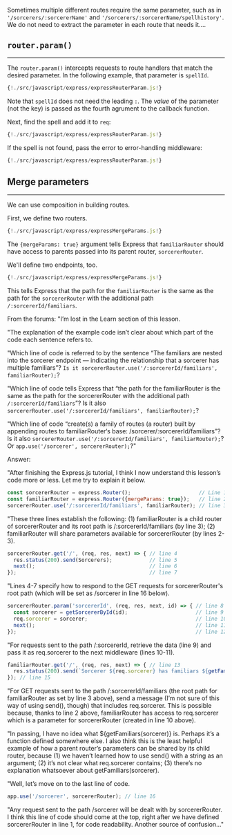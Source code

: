 Sometimes multiple different routes require the same parameter, such as in `'/sorcerers/:sorcererName'` and `'/sorcerers/:sorcererName/spellhistory'`.  We do not need to extract the parameter in each route that needs it....

## `router.param()`
---
The `router.param()` intercepts requests to route handlers that match the desired parameter.  In the following example, that parameter is `spellId`.
```javascript hl_lines='1'
{!./src/javascript/express/expressRouterParam.js!}
```
Note that `spellId` does not need the leading `:`.  The *value* of the parameter (not the key) is passed as the fourth agrument to the callback function.

Next, find the spell and add it to `req`:
```javascript hl_lines='4 5 6 7 8 9'
{!./src/javascript/express/expressRouterParam.js!}
```

If the spell is not found, pass the error to error-handling middleware:
```javascript hl_lines='10 11 12'
{!./src/javascript/express/expressRouterParam.js!}
```

## Merge parameters
---

We can use composition in building routes.

First, we define two routers.
```javascript hl_lines='1 2'
{!./src/javascript/express/expressMergeParams.js!}
```
The `{mergeParams: true}` argument tells Express that `familiarRouter` should have access to parents passed into its parent router, `sorcererRouter`.

We'll define two endpoints, too.
```javascript hl_lines='4 21'
{!./src/javascript/express/expressMergeParams.js!}
```
This tells Express that the path for the `familiarRouter` is the same as the path for the `sorcererRouter` with the additional path `/:sorcererId/familiars`.

From the forums:
"I’m lost in the Learn section of this lesson.

"The explanation of the example code isn’t clear about which part of the code each sentence refers to.

"Which line of code is referred to by the sentence “The familiars are nested into the sorcerer endpoint — indicating the relationship that a sorcerer has multiple familiars”? `Is it sorcererRouter.use('/:sorcererId/familiars', familiarRouter);`?

"Which line of code tells Express that “the path for the familiarRouter is the same as the path for the sorcererRouter with the additional path `/:sorcererId/familiars`”? Is it also `sorcererRouter.use('/:sorcererId/familiars', familiarRouter);`?

"Which line of code “create(s) a family of routes (a router) built by appending routes to familiarRouter‘s base: /sorcerer/:sorcererId/familiars”? Is it also `sorcererRouter.use('/:sorcererId/familiars', familiarRouter);`? Or `app.use('/sorcerer', sorcererRouter);`?"

Answer:

"After finishing the Express.js tutorial, I think I now understand this lesson’s code more or less. Let me try to explain it below.

```javascript
const sorcererRouter = express.Router();                      // Line 1
const familiarRouter = express.Router({mergeParams: true});   // line 2
sorcererRouter.use('/:sorcererId/familiars', familiarRouter); // line 3
```

"These three lines establish the following: (1) familiarRouter is a child router of sorcererRouter and its root path is /:sorcererId/familiars (by line 3); (2) familiarRouter will share parameters available for sorcererRouter (by lines 2-3).

```javascript
sorcererRouter.get('/', (req, res, next) => { // line 4
  res.status(200).send(Sorcerers);            // line 5
  next();                                     // line 6
});                                           // line 7
```

"Lines 4-7 specify how to respond to the GET requests for sorcererRouter's root path (which will be set as /sorcerer in line 16 below).

```javascript
sorcererRouter.param('sorcererId', (req, res, next, id) => { // line 8
  const sorcerer = getSorcererById(id);                      // line 9
  req.sorcerer = sorcerer;                                   // line 10
  next();                                                    // line 11
});                                                          // line 12
```

"For requests sent to the path /:sorcererId, retrieve the data (line 9) and pass it as req.sorcerer to the next middleware (lines 10-11).

```javascript
familiarRouter.get('/', (req, res, next) => { // line 13
  res.status(200).send(`Sorcerer ${req.sorcerer} has familiars ${getFamiliars(sorcerer)}`); // line 14
}); // line 15
```

"For GET requests sent to the path /:sorcererId/familiars (the root path for familiarRouter as set by line 3 above), send a message (I’m not sure of this way of using send(), though) that includes req.sorcerer. This is possible because, thanks to line 2 above, familiarRouter has access to req.sorcerer which is a parameter for sorcererRouter (created in line 10 above).

"In passing, I have no idea what ${getFamiliars(sorcerer)} is. Perhaps it’s a function defined somewhere else. I also think this is the least helpful example of how a parent router’s parameters can be shared by its child router, because (1) we haven’t learned how to use send() with a string as an argument; (2) it’s not clear what req.sorcerer contains; (3) there’s no explanation whatsoever about getFamiliars(sorcerer).

"Well, let’s move on to the last line of code.

```javascript
app.use('/sorcerer', sorcererRouter); // line 16
```

"Any request sent to the path /sorcerer will be dealt with by sorcererRouter. I think this line of code should come at the top, right after we have defined sorcererRouter in line 1, for code readability. Another source of confusion…"
